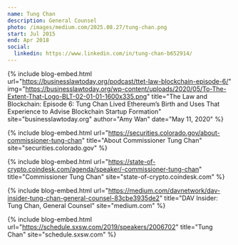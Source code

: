 ```yaml
---
name: Tung Chan
description: General Counsel
photo: /images/medium.com/2025.08.27/tung-chan.png
start: Jul 2015
end: Apr 2018
social:
  linkedin: https://www.linkedin.com/in/tung-chan-b652914/
---
```

  
{% include blog-embed.html
  url="https://businesslawtoday.org/podcast/ttet-law-blockchain-episode-6/"
  img="https://businesslawtoday.org/wp-content/uploads/2020/05/To-The-Extent-That-Logo-BLT-02-01-01-1600x335.png"
  title="The Law and Blockchain: Episode 6: Tung Chan Lived Ethereum’s Birth and Uses That Experience to Advise Blockchain Startup Formation"
  site="businesslawtoday.org"
  author="Amy Wan"
  date="May 11, 2020"
%}

{% include blog-embed.html
  url="https://securities.colorado.gov/about-commissioner-tung-chan"
  title="About Commissioner Tung Chan"
  site="securities.colorado.gov"
%}

{% include blog-embed.html
  url="https://state-of-crypto.coindesk.com/agenda/speaker/-commissioner-tung-chan"
  title="Commissioner Tung Chan"
  site="state-of-crypto.coindesk.com"
%}

{% include blog-embed.html
  url="https://medium.com/davnetwork/dav-insider-tung-chan-general-counsel-83cbe3935de2"
  title="DAV Insider: Tung Chan, General Counsel"
  site="medium.com"
%}

{% include blog-embed.html
  url="https://schedule.sxsw.com/2019/speakers/2006702"
  title="Tung Chan"
  site="schedule.sxsw.com"
%}
